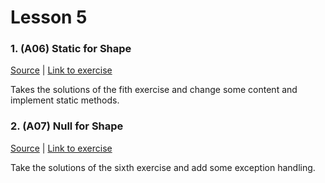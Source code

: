 # Lesson 5

### 1. (A06) Static for Shape
[Source](./A06_static_for_shapes/) | [Link to exercise](http://fsr.github.io/csharp-lessons/exercises/A06_static_for_shapes.html)

Takes the solutions of the fith exercise and change some content and implement static methods.

### 2. (A07) Null for Shape
[Source](./A07_exception_for_shapes/) | [Link to exercise](http://fsr.github.io/csharp-lessons/exercises/A07_exception_for_shapes.html)

Take the solutions of the sixth exercise and add some exception handling.
